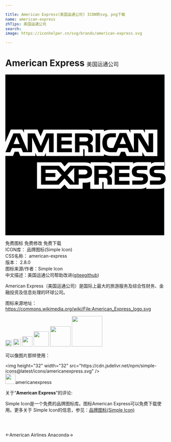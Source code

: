 ```yaml
---

title: American Express(美国运通公司) ICON转svg、png下载
name: american-express
zhTips: 美国运通公司
search: 
image: https://iconhelper.cn/svg/brands/american-express.svg

---
```


# American Express  <small style="font-size: 60%;font-weight: 100">美国运通公司</small>

<div id="svg" class="svg-wrap">
<svg role="img" viewBox="0 0 24 24" xmlns="http://www.w3.org/2000/svg"><title>American Express icon</title><path d="M16.015 14.378c0-.32-.135-.496-.344-.622-.21-.12-.464-.135-.81-.135h-1.543v2.82h.675v-1.027h.72c.24 0 .39.024.478.125.12.13.104.38.104.55v.35h.66v-.555c-.002-.25-.017-.376-.108-.516-.06-.08-.18-.18-.33-.234l.02-.008c.18-.072.48-.297.48-.747zm-.87.407l-.028-.002c-.09.053-.195.058-.33.058h-.81v-.63h.824c.12 0 .24 0 .33.05.098.048.156.147.15.255 0 .12-.045.215-.134.27zM20.297 15.837H19v.6h1.304c.676 0 1.05-.278 1.05-.884 0-.28-.066-.448-.187-.582-.153-.133-.392-.193-.73-.207l-.376-.015c-.104 0-.18 0-.255-.03-.09-.03-.15-.105-.15-.21 0-.09.017-.166.09-.21.083-.046.177-.066.272-.06h1.23v-.602h-1.35c-.704 0-.958.437-.958.84 0 .9.776.855 1.407.87.104 0 .18.015.225.06.046.03.082.106.082.18 0 .077-.035.15-.08.18-.06.053-.15.07-.277.07zM0 0v10.096L.81 8.22h1.75l.225.464V8.22h2.043l.45 1.02.437-1.013h6.502c.295 0 .56.057.756.236v-.23h1.787v.23c.307-.17.686-.23 1.12-.23h2.606l.24.466v-.466h1.918l.254.465v-.466h1.858v3.948H20.87l-.36-.6v.585h-2.353l-.256-.63h-.583l-.27.614h-1.213c-.48 0-.84-.104-1.08-.24v.24h-2.89v-.884c0-.12-.03-.12-.105-.135h-.105v1.036H6.067v-.48l-.21.48H4.69l-.202-.48v.465H2.235l-.256-.624H1.4l-.256.624H0V24h23.786v-7.108c-.27.135-.613.18-.973.18H21.09v-.255c-.21.165-.57.255-.914.255H14.71v-.9c0-.12-.018-.12-.12-.12h-.075v1.022h-1.8v-1.066c-.298.136-.643.15-.928.136h-.214v.915h-2.18l-.54-.617-.57.6H4.742v-3.93h3.61l.518.602.554-.6h2.412c.28 0 .74.03.942.225v-.24h2.177c.202 0 .644.045.903.225v-.24h3.265v.24c.163-.164.508-.24.803-.24h1.89v.24c.194-.15.464-.24.84-.24h1.176V0H0zM21.156 14.955c.004.005.006.012.01.016.01.01.024.01.032.02l-.042-.035zM23.828 13.082h.065v.555h-.065zM23.865 15.03v-.005c-.03-.025-.046-.048-.075-.07-.15-.153-.39-.215-.764-.225l-.36-.012c-.12 0-.194-.007-.27-.03-.09-.03-.15-.105-.15-.21 0-.09.03-.16.09-.204.076-.045.15-.05.27-.05h1.223v-.588h-1.283c-.69 0-.96.437-.96.84 0 .9.78.855 1.41.87.104 0 .18.015.224.06.046.03.076.106.076.18 0 .07-.034.138-.09.18-.045.056-.136.07-.27.07h-1.288v.605h1.287c.42 0 .734-.118.9-.36h.03c.09-.134.135-.3.135-.523 0-.24-.045-.39-.135-.526zM18.597 14.208v-.583h-2.235V16.458h2.235v-.585h-1.57v-.57h1.533v-.584h-1.532v-.51M13.51 8.787h.685V11.6h-.684zM13.126 9.543l-.007.006c0-.314-.13-.5-.34-.624-.217-.125-.47-.135-.81-.135H10.43v2.82h.674v-1.034h.72c.24 0 .39.03.487.12.122.136.107.378.107.548v.354h.677v-.553c0-.25-.016-.375-.11-.516-.09-.107-.202-.19-.33-.237.172-.07.472-.3.472-.75zm-.855.396h-.015c-.09.054-.195.056-.33.056H11.1v-.623h.825c.12 0 .24.004.33.05.09.04.15.128.15.25s-.047.22-.134.266zM15.92 9.373h.632v-.6h-.644c-.464 0-.804.105-1.02.33-.286.3-.362.69-.362 1.11 0 .512.123.833.36 1.074.232.238.645.31.97.31h.78l.255-.627h1.39l.262.627h1.36v-2.11l1.272 2.11h.95l.002.002V8.786h-.684v1.963l-1.18-1.96h-1.02V11.4L18.11 8.744h-1.004l-.943 2.22h-.3c-.177 0-.362-.03-.468-.134-.125-.15-.186-.36-.186-.662 0-.285.08-.51.194-.63.133-.135.272-.165.516-.165zm1.668-.108l.464 1.118v.002h-.93l.466-1.12zM2.38 10.97l.254.628H4V9.393l.972 2.205h.584l.973-2.202.015 2.202h.69v-2.81H6.118l-.807 1.904-.876-1.905H3.343v2.663L2.205 8.787h-.997L.01 11.597h.72l.26-.626h1.39zm-.688-1.705l.46 1.118-.003.002h-.915l.457-1.12zM11.856 13.62H9.714l-.85.923-.825-.922H5.346v2.82H8l.855-.932.824.93h1.302v-.94h.838c.6 0 1.17-.164 1.17-.945l-.006-.003c0-.78-.598-.93-1.128-.93zM7.67 15.853l-.014-.002H6.02v-.557h1.47v-.574H6.02v-.51H7.7l.733.82-.764.824zm2.642.33l-1.03-1.147 1.03-1.108v2.253zm1.553-1.258h-.885v-.717h.885c.24 0 .42.098.42.344 0 .243-.15.372-.42.372zM9.967 9.373v-.586H7.73V11.6h2.237v-.58H8.4v-.564h1.527V9.88H8.4v-.507"/></svg>
</div>
<detail full-name='american-express'></detail>

<div class="detail-page">
<p>
<span><span class="badge-success badge">免费图标</span> <span class="badge-success badge">免费修改</span>  <span class="badge-success badge">免费下载</span> </span>
<br/>
<span>
ICON库：
<span class="badge-secondary badge">品牌图标(Simple Icon)</span> 
</span>
<br/>
<span>
CSS名称：
<span class="badge-secondary badge">american-express</span> 
</span>

<br/>
<span>
版本：
<span class="badge-secondary badge">2.8.0</span> 
</span>
<br/>
<span>图标来源/作者：<span class="badge-light badge">Simple Icon</span></span> 
<br/>
<span class="zh-detail">中文描述：<span class="badge-primary badge">美国运通公司</span><span class="help-link"><span>帮助改进</span>(<a href="https://gitee.com/liuwave/icon-helper/edit/master/json/brands/american-express.json" target="_blank" rel="noopener noreferrer">gitee</a><a href="https://github.com/liuwave/icon-helper/edit/master/json/brands/american-express.json" target="_blank" rel="noopener noreferrer">github</a></span>)</span><br/>
</p>
</div><div class="description description alert alert-light"><p>American Express（美国运通公司）是国际上最大的旅游服务及综合性财务、金融投资及信息处理的环球公司。</p><p>图标来源地址：<a href="https://commons.wikimedia.org/wiki/File:American_Express_logo.svg" target="_blank" rel="noopener noreferrer">https://commons.wikimedia.org/wiki/File:American_Express_logo.svg</a></p></div>
<div class="alert alert-dark">
<img height="21" width="21" src="https://cdn.jsdelivr.net/npm/simple-icons@latest/icons/americanexpress.svg" />
<img height="24" width="24" src="https://cdn.jsdelivr.net/npm/simple-icons@latest/icons/americanexpress.svg" />
<img height="32" width="32" src="https://cdn.jsdelivr.net/npm/simple-icons@latest/icons/americanexpress.svg" />
<img height="48" width="48" src="https://cdn.jsdelivr.net/npm/simple-icons@latest/icons/americanexpress.svg" />
<img height="64" width="64" src="https://cdn.jsdelivr.net/npm/simple-icons@latest/icons/americanexpress.svg" />
<img height="96" width="96" src="https://cdn.jsdelivr.net/npm/simple-icons@latest/icons/americanexpress.svg" />

</div>
<div>
  <p>可以像图片那样使用：    
  </p>
  <div class="alert alert-primary" style="font-size: 14px">
    &lt;img height="32" width="32" src="https://cdn.jsdelivr.net/npm/simple-icons@latest/icons/americanexpress.svg" /&gt;
    <copy-btn content='<img height="32" width="32" src="https://cdn.jsdelivr.net/npm/simple-icons@latest/icons/americanexpress.svg" />'></copy-btn>
  </div>
  <div class="alert alert-secondary">
    <img height="32" width="32" src="https://cdn.jsdelivr.net/npm/simple-icons@latest/icons/americanexpress.svg" />americanexpress
    <copy-btn content="americanexpress" btn-title="复制图标名称"></copy-btn>
  </div>
</div>
<div class="icon-detail__container">
<p>关于“<b>American Express</b>”的评论:</p>
</div>
<Vssue title="关于“American Express”的评论" />
<div><p>Simple Icon是一个免费的品牌图标库。图标American Express可以免费下载使用。更多关于  Simple Icon的信息，参见：<a target="_blank" href="https://iconhelper.cn/brands.html">品牌图标(Simple Icon)</a>
</p></div>


<div style="padding:2rem 0 " class="page-nav"><p class="inner"><span class="prev">←<router-link to="/icon/american-airlines.html">American Airlines</router-link></span> <span class="next"><router-link to="/icon/anaconda.html">Anaconda</router-link>→</span></p></div>

